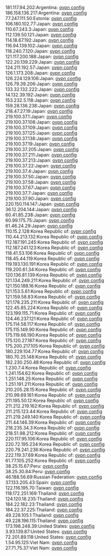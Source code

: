 181.117.94.202:Argentina: [ovpn config](vpn/181_117_94_202.ovpn)  
186.158.136.217:Argentina: [ovpn config](vpn/186_158_136_217.ovpn)  
77.247.111.50:Estonia: [ovpn config](vpn/77_247_111_50.ovpn)  
106.180.102.77:Japan: [ovpn config](vpn/106_180_102_77.ovpn)  
110.67.243.3:Japan: [ovpn config](vpn/110_67_243_3.ovpn)  
112.139.50.121:Japan: [ovpn config](vpn/112_139_50_121.ovpn)  
114.18.67.192:Japan: [ovpn config](vpn/114_18_67_192.ovpn)  
116.94.139.102:Japan: [ovpn config](vpn/116_94_139_102.ovpn)  
118.240.7.120:Japan: [ovpn config](vpn/118_240_7_120.ovpn)  
121.117.200.188:Japan: [ovpn config](vpn/121_117_200_188.ovpn)  
122.20.139.229:Japan: [ovpn config](vpn/122_20_139_229.ovpn)  
124.211.192.57:Japan: [ovpn config](vpn/124_211_192_57.ovpn)  
126.1.173.208:Japan: [ovpn config](vpn/126_1_173_208.ovpn)  
126.224.129.106:Japan: [ovpn config](vpn/126_224_129_106.ovpn)  
126.79.39.206:Japan: [ovpn config](vpn/126_79_39_206.ovpn)  
133.32.132.222:Japan: [ovpn config](vpn/133_32_132_222.ovpn)  
14.132.39.192:Japan: [ovpn config](vpn/14_132_39_192.ovpn)  
153.232.5.118:Japan: [ovpn config](vpn/153_232_5_118.ovpn)  
159.28.136.238:Japan: [ovpn config](vpn/159_28_136_238.ovpn)  
218.47.27.19:Japan: [ovpn config](vpn/218_47_27_19.ovpn)  
219.100.37.1:Japan: [ovpn config](vpn/219_100_37_1.ovpn)  
219.100.37.108:Japan: [ovpn config](vpn/219_100_37_108.ovpn)  
219.100.37.109:Japan: [ovpn config](vpn/219_100_37_109.ovpn)  
219.100.37.125:Japan: [ovpn config](vpn/219_100_37_125.ovpn)  
219.100.37.138:Japan: [ovpn config](vpn/219_100_37_138.ovpn)  
219.100.37.19:Japan: [ovpn config](vpn/219_100_37_19.ovpn)  
219.100.37.205:Japan: [ovpn config](vpn/219_100_37_205.ovpn)  
219.100.37.211:Japan: [ovpn config](vpn/219_100_37_211.ovpn)  
219.100.37.213:Japan: [ovpn config](vpn/219_100_37_213.ovpn)  
219.100.37.22:Japan: [ovpn config](vpn/219_100_37_22.ovpn)  
219.100.37.4:Japan: [ovpn config](vpn/219_100_37_4.ovpn)  
219.100.37.50:Japan: [ovpn config](vpn/219_100_37_50.ovpn)  
219.100.37.58:Japan: [ovpn config](vpn/219_100_37_58.ovpn)  
219.100.37.67:Japan: [ovpn config](vpn/219_100_37_67.ovpn)  
219.100.37.7:Japan: [ovpn config](vpn/219_100_37_7.ovpn)  
219.100.37.90:Japan: [ovpn config](vpn/219_100_37_90.ovpn)  
220.150.114.147:Japan: [ovpn config](vpn/220_150_114_147.ovpn)  
36.12.204.144:Japan: [ovpn config](vpn/36_12_204_144.ovpn)  
60.41.85.238:Japan: [ovpn config](vpn/60_41_85_238.ovpn)  
60.99.175.75:Japan: [ovpn config](vpn/60_99_175_75.ovpn)  
61.46.24.29:Japan: [ovpn config](vpn/61_46_24_29.ovpn)  
110.15.2.128:Korea Republic of: [ovpn config](vpn/110_15_2_128.ovpn)  
110.44.213.132:Korea Republic of: [ovpn config](vpn/110_44_213_132.ovpn)  
112.187.191.245:Korea Republic of: [ovpn config](vpn/112_187_191_245.ovpn)  
112.187.241.123:Korea Republic of: [ovpn config](vpn/112_187_241_123.ovpn)  
118.41.53.106:Korea Republic of: [ovpn config](vpn/118_41_53_106.ovpn)  
118.45.44.119:Korea Republic of: [ovpn config](vpn/118_45_44_119.ovpn)  
119.193.130.191:Korea Republic of: [ovpn config](vpn/119_193_130_191.ovpn)  
119.200.61.34:Korea Republic of: [ovpn config](vpn/119_200_61_34.ovpn)  
120.136.81.139:Korea Republic of: [ovpn config](vpn/120_136_81_139.ovpn)  
121.134.249.211:Korea Republic of: [ovpn config](vpn/121_134_249_211.ovpn)  
121.150.188.16:Korea Republic of: [ovpn config](vpn/121_150_188_16.ovpn)  
121.153.5.61:Korea Republic of: [ovpn config](vpn/121_153_5_61.ovpn)  
121.159.58.83:Korea Republic of: [ovpn config](vpn/121_159_58_83.ovpn)  
121.178.235.211:Korea Republic of: [ovpn config](vpn/121_178_235_211.ovpn)  
122.45.85.224:Korea Republic of: [ovpn config](vpn/122_45_85_224.ovpn)  
123.199.115.71:Korea Republic of: [ovpn config](vpn/123_199_115_71.ovpn)  
124.46.237.121:Korea Republic of: [ovpn config](vpn/124_46_237_121.ovpn)  
175.114.58.117:Korea Republic of: [ovpn config](vpn/175_114_58_117.ovpn)  
175.115.149.90:Korea Republic of: [ovpn config](vpn/175_115_149_90.ovpn)  
175.119.66.190:Korea Republic of: [ovpn config](vpn/175_119_66_190.ovpn)  
175.120.27.187:Korea Republic of: [ovpn config](vpn/175_120_27_187.ovpn)  
175.200.217.105:Korea Republic of: [ovpn config](vpn/175_200_217_105.ovpn)  
180.229.104.77:Korea Republic of: [ovpn config](vpn/180_229_104_77.ovpn)  
180.70.25.148:Korea Republic of: [ovpn config](vpn/180_70_25_148.ovpn)  
182.230.250.48:Korea Republic of: [ovpn config](vpn/182_230_250_48.ovpn)  
1.230.7.4:Korea Republic of: [ovpn config](vpn/1_230_7_4.ovpn)  
1.241.154.62:Korea Republic of: [ovpn config](vpn/1_241_154_62.ovpn)  
1.251.148.25:Korea Republic of: [ovpn config](vpn/1_251_148_25.ovpn)  
1.251.191.211:Korea Republic of: [ovpn config](vpn/1_251_191_211.ovpn)  
210.205.28.15:Korea Republic of: [ovpn config](vpn/210_205_28_15.ovpn)  
210.99.69.161:Korea Republic of: [ovpn config](vpn/210_99_69_161.ovpn)  
211.195.50.12:Korea Republic of: [ovpn config](vpn/211_195_50_12.ovpn)  
211.212.219.162:Korea Republic of: [ovpn config](vpn/211_212_219_162.ovpn)  
211.215.123.44:Korea Republic of: [ovpn config](vpn/211_215_123_44.ovpn)  
211.219.249.140:Korea Republic of: [ovpn config](vpn/211_219_249_140.ovpn)  
211.44.146.39:Korea Republic of: [ovpn config](vpn/211_44_146_39.ovpn)  
218.235.34.3:Korea Republic of: [ovpn config](vpn/218_235_34_3.ovpn)  
218.51.98.212:Korea Republic of: [ovpn config](vpn/218_51_98_212.ovpn)  
220.117.95.106:Korea Republic of: [ovpn config](vpn/220_117_95_106.ovpn)  
220.72.195.234:Korea Republic of: [ovpn config](vpn/220_72_195_234.ovpn)  
220.79.241.236:Korea Republic of: [ovpn config](vpn/220_79_241_236.ovpn)  
222.119.37.69:Korea Republic of: [ovpn config](vpn/222_119_37_69.ovpn)  
61.77.105.252:Korea Republic of: [ovpn config](vpn/61_77_105_252.ovpn)  
38.25.15.67:Peru: [ovpn config](vpn/38_25_15_67.ovpn)  
38.25.30.84:Peru: [ovpn config](vpn/38_25_30_84.ovpn)  
46.188.56.69:Russian Federation: [ovpn config](vpn/46_188_56_69.ovpn)  
37.133.205.43:Spain: [ovpn config](vpn/37_133_205_43.ovpn)  
122.116.195.70:Taiwan: [ovpn config](vpn/122_116_195_70.ovpn)  
118.172.251.169:Thailand: [ovpn config](vpn/118_172_251_169.ovpn)  
124.120.18.235:Thailand: [ovpn config](vpn/124_120_18_235.ovpn)  
184.22.182.23:Thailand: [ovpn config](vpn/184_22_182_23.ovpn)  
184.22.37.225:Thailand: [ovpn config](vpn/184_22_37_225.ovpn)  
49.228.105.1:Thailand: [ovpn config](vpn/49_228_105_1.ovpn)  
49.228.196.115:Thailand: [ovpn config](vpn/49_228_196_115.ovpn)  
173.198.248.39:United States: [ovpn config](vpn/173_198_248_39.ovpn)  
3.93.139.87:United States: [ovpn config](vpn/3_93_139_87.ovpn)  
72.201.89.118:United States: [ovpn config](vpn/72_201_89_118.ovpn)  
1.54.95.125:Viet Nam: [ovpn config](vpn/1_54_95_125.ovpn)  
27.71.75.37:Viet Nam: [ovpn config](vpn/27_71_75_37.ovpn)  
